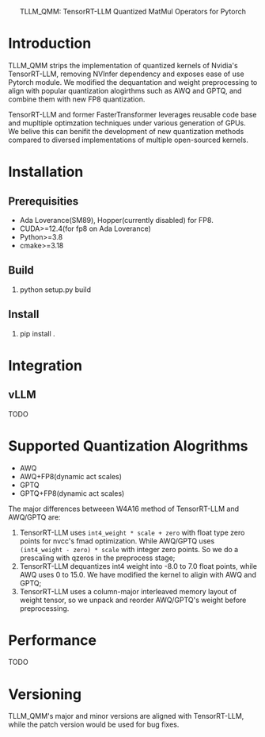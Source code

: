 
<p style="text-align: center;">TLLM_QMM: TensorRT-LLM Quantized MatMul Operators for Pytorch</p>

# Introduction

TLLM_QMM strips the implementation of quantized kernels of Nvidia's TensorRT-LLM, removing NVInfer dependency and exposes ease of use Pytorch module. We modified the dequantation and weight preprocessing to align with popular quantization alogirthms such as AWQ and GPTQ, and combine them with new FP8 quantization.

TensorRT-LLM and former FasterTransformer leverages reusable code base and mupltiple optimzation techniques under various generation of GPUs. We belive this can benifit the development of new quantization methods compared to diversed implementations of multiple open-sourced kernels.

# Installation

## Prerequisities

* Ada Loverance(SM89), Hopper(currently disabled) for FP8.
* CUDA>=12.4(for fp8 on Ada Loverance)
* Python>=3.8
* cmake>=3.18

## Build

1. python setup.py build

## Install

1. pip install .

# Integration

## vLLM

TODO

# Supported Quantization Alogrithms

   * AWQ
   * AWQ+FP8(dynamic act scales)
   * GPTQ
   * GPTQ+FP8(dynamic act scales)

The major differences betweeen W4A16 method of TensorRT-LLM and AWQ/GPTQ are:
   1. TensorRT-LLM uses `int4_weight * scale + zero` with float type zero points for nvcc's fmad optimization. While AWQ/GPTQ uses `(int4_weight - zero) * scale` with integer zero points. So we do a prescaling with qzeros in the preprocess stage;
   2. TensorRT-LLM dequantizes int4 weight into -8.0 to 7.0 float points, while AWQ uses 0 to 15.0. We have modified the kernel to aligin with AWQ and GPTQ;
   3. TensorRT-LLM uses a column-major interleaved memory layout of weight tensor, so we unpack and reorder AWQ/GPTQ's weight before preprocessing.

# Performance

TODO

# Versioning

TLLM_QMM's major and minor versions are aligned with TensorRT-LLM, while the patch version would be used for bug fixes.
